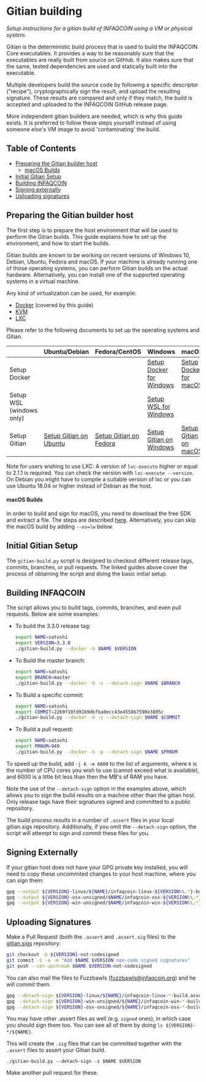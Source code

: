 Gitian building
================

*Setup instructions for a gitian build of INFAQCOIN using a VM or physical system.*

Gitian is the deterministic build process that is used to build the INFAQCOIN
Core executables. It provides a way to be reasonably sure that the
executables are really built from source on GitHub. It also makes sure that
the same, tested dependencies are used and statically built into the executable.

Multiple developers build the source code by following a specific descriptor
("recipe"), cryptographically sign the result, and upload the resulting signature.
These results are compared and only if they match, the build is accepted and uploaded
to the INFAQCOIN GitHub release page.

More independent gitian builders are needed, which is why this guide exists.
It is preferred to follow these steps yourself instead of using someone else's
VM image to avoid 'contaminating' the build.

Table of Contents
------------------

- [Preparing the Gitian builder host](#preparing-the-gitian-builder-host)
  - [macOS Builds](#macos-builds)
- [Initial Gitian Setup](#initial-gitian-setup)
- [Building INFAQCOIN](#building-infaqcoin-core)
- [Signing externally](#signing-externally)
- [Uploading signatures](#uploading-signatures)

Preparing the Gitian builder host
---------------------------------

The first step is to prepare the host environment that will be used to perform the Gitian builds.
This guide explains how to set up the environment, and how to start the builds.

Gitian builds are known to be working on recent versions of Windows 10, Debian, Ubuntu, Fedora and macOS.
If your machine is already running one of those operating systems, you can perform Gitian builds on the actual hardware.
Alternatively, you can install one of the supported operating systems in a virtual machine.

Any kind of virtualization can be used, for example:
- [Docker](https://www.docker.com/) (covered by this guide)
- [KVM](http://www.linux-kvm.org/page/Main_Page)
- [LXC](https://linuxcontainers.org/)

Please refer to the following documents to set up the operating systems and Gitian.

|                          | Ubuntu/Debian                                                      | Fedora/CentOS                                                      | Windows                                                               | macOS
|--------------------------|--------------------------------------------------------------------|--------------------------------------------------------------------|-----------------------------------------------------------------------|----------------------------------------------------------------
| Setup Docker             |                                                                    |                                                                    | [Setup Docker for Windows](./gitian-building/docker-setup-windows.md) | [Setup Docker for macOS](./gitian-building/docker-setup-mac.md)
| Setup WSL (windows only) |                                                                    |                                                                    | [Setup WSL for Windows](./gitian-building/wsl-setup-windows.md)       |
| Setup Gitian             | [Setup Gitian on Ubuntu](./gitian-building/gitian-setup-ubuntu.md) | [Setup Gitian on Fedora](./gitian-building/gitian-setup-fedora.md) | [Setup Gitian on Windows](./gitian-building/gitian-setup-windows.md)  | [Setup Gitian on macOS](./gitian-building/gitian-setup-mac.md)

Note for users wishing to use LXC: A version of `lxc-execute` higher or equal to 2.1.1 is required.
You can check the version with `lxc-execute --version`.
On Debian you might have to compile a suitable version of lxc or you can use Ubuntu 18.04 or higher instead of Debian as the host.

#### macOS Builds

In order to build and sign for macOS, you need to download the free SDK and extract a file. The steps are described [here](./gitian-building/gitian-building-mac-os-sdk.md). Alternatively, you can skip the macOS build by adding `--os=lw` below.

Initial Gitian Setup
--------------------

The `gitian-build.py` script is designed to checkout different release tags, commits, branches, or pull requests. The linked guides above cover the process of obtaining the script and doing the basic initial setup.

Building INFAQCOIN
--------------------

The script allows you to build tags, commits, branches, and even pull requests. Below are some examples:

* To build the 3.3.0 release tag:
    ```bash
    export NAME=satoshi
    export VERSION=3.3.0
    ./gitian-build.py --docker -b $NAME $VERSION
    ```
* To Build the master branch:
    ```bash
    export NAME=satoshi
    export BRANCH=master
    ./gitian-build.py --docker -b -c --detach-sign $NAME $BRANCH
    ```
* To Build a specific commit:
    ```bash
    export NAME=satoshi
    export COMMIT=2269f10fd91b9dbfba0ecc43e4558b7590e3805c
    ./gitian-build.py --docker -b -c --detach-sign $NAME $COMMIT
    ```
* To Build a pull request:
    ```bash
    export NAME=satoshi
    export PRNUM=949
    ./gitian-build.py --docker -b -p --detach-sign $NAME $PRNUM
    ```
To speed up the build, add `-j 6 -m 6000` to the list of arguments, where `6` is the number of CPU cores you wish to use (cannot exceed what is available), and 6000 is a little bit less than then the MB's of RAM you have.

Note the use of the `--detach-sign` option in the examples above, which allows you to sign the build results on a machine other than the gitian host. Only release tags have their signatures signed and committed to a public repository.

The build process results in a number of `.assert` files in your local gitian.sigs repository. Additionally, if you omit the `--detach-sign` option, the script will attempt to sign and commit these files for you.

Signing Externally
--------------------

If your gitian host does not have your GPG private key installed, you will need to copy these uncommited changes to your host machine, where you can sign them:

```bash
gpg --output ${VERSION}-linux/${NAME}/infaqcoin-linux-${VERSION%\.*}-build.assert.sig --detach-sign ${VERSION}-linux/$NAME/infaqcoin-linux-${VERSION%\.*}-build.assert
gpg --output ${VERSION}-osx-unsigned/$NAME/infaqcoin-osx-${VERSION%\.*}-build.assert.sig --detach-sign ${VERSION}-osx-unsigned/$NAME/infaqcoin-osx-${VERSION%\.*}-build.assert
gpg --output ${VERSION}-win-unsigned/$NAME/infaqcoin-win-${VERSION%\.*}-build.assert.sig --detach-sign ${VERSION}-win-unsigned/$NAME/infaqcoin-win-${VERSION%\.*}-build.assert
```

Uploading Signatures
--------------------
Make a Pull Request (both the `.assert` and `.assert.sig` files) to the
[gitian.sigs](https://github.com/infaqcoin-project/gitian.sigs/) repository:

```bash
git checkout -b ${VERSION}-not-codesigned
git commit -S -a -m "Add $NAME $VERSION non-code signed signatures"
git push --set-upstream $NAME $VERSION-not-codesigned
```

You can also mail the files to Fuzzbawls (fuzzbawls@infaqcoin.org) and he will commit them.

```bash
gpg --detach-sign ${VERSION}-linux/${NAME}/infaqcoin-linux-*-build.assert
gpg --detach-sign ${VERSION}-win-unsigned/${NAME}/infaqcoin-win-*-build.assert
gpg --detach-sign ${VERSION}-osx-unsigned/${NAME}/infaqcoin-osx-*-build.assert
```

You may have other .assert files as well (e.g. `signed` ones), in which case you should sign them too. You can see all of them by doing `ls ${VERSION}-*/${NAME}`.

This will create the `.sig` files that can be committed together with the `.assert` files to assert your
Gitian build.

 `./gitian-build.py --detach-sign -s $NAME $VERSION`

Make another pull request for these.